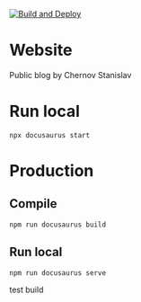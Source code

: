 [![Build and Deploy](https://github.com/bintocher/blog/actions/workflows/build_and_deploy.yml/badge.svg)](https://github.com/bintocher/blog/actions/workflows/build_and_deploy.yml)
# Website

Public blog by Chernov Stanislav

# Run local

```
npx docusaurus start
```

# Production

## Compile

```
npm run docusaurus build
```
## Run local
```
npm run docusaurus serve
```

test build
